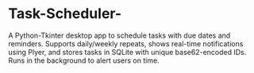# Task-Scheduler-
A Python-Tkinter desktop app to schedule tasks with due dates and reminders. Supports daily/weekly repeats, shows real-time notifications using Plyer, and stores tasks in SQLite with unique base62-encoded IDs. Runs in the background to alert users on time.
